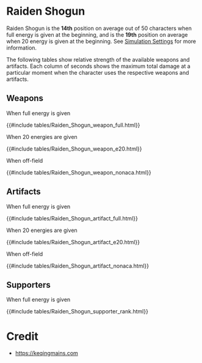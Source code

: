 # Raiden Shogun

Raiden Shogun is the **14th** position on average out of 50
characters when full energy is given at the beginning, and is the
**19th** position on average when 20 energy is given at the
beginning. See [Simulation Settings](./simulation_settings.md) for more
information.

The following tables show relative strength of the available weapons and
artifacts. Each column of seconds shows the maximum total damage at a
particular moment when the character uses the respective weapons and
artifacts.

## Weapons

When full energy is given

{{#include tables/Raiden_Shogun_weapon_full.html}}

When 20 energies are given

{{#include tables/Raiden_Shogun_weapon_e20.html}}

When off-field

{{#include tables/Raiden_Shogun_weapon_nonaca.html}}

## Artifacts

When full energy is given

{{#include tables/Raiden_Shogun_artifact_full.html}}

When 20 energies are given

{{#include tables/Raiden_Shogun_artifact_e20.html}}

When off-field

{{#include tables/Raiden_Shogun_artifact_nonaca.html}}

## Supporters

When full energy is given

{{#include tables/Raiden_Shogun_supporter_rank.html}}

# Credit

- <https://keqingmains.com>
